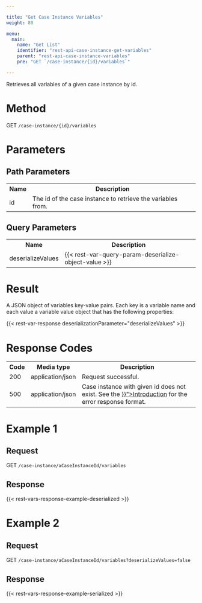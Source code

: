 ```yaml
---

title: "Get Case Instance Variables"
weight: 80

menu:
  main:
    name: "Get List"
    identifier: "rest-api-case-instance-get-variables"
    parent: "rest-api-case-instance-variables"
    pre: "GET `/case-instance/{id}/variables`"

---
```



Retrieves all variables of a given case instance by id.


# Method

GET `/case-instance/{id}/variables`


# Parameters

## Path Parameters

<table class="table table-striped">
  <tr>
    <th>Name</th>
    <th>Description</th>
  </tr>
  <tr>
    <td>id</td>
    <td>The id of the case instance to retrieve the variables from.</td>
  </tr>
</table>

## Query Parameters

<table class="table table-striped">
  <tr>
    <th>Name</th>
    <th>Description</th>
  </tr>
  <tr>
    <td>deserializeValues</td>
    <td>
      {{< rest-var-query-param-deserialize-object-value >}}
    </td>
  </tr>
</table>


# Result

A JSON object of variables key-value pairs.
Each key is a variable name and each value a variable value object that has the following properties:

{{< rest-var-response deserializationParameter="deserializeValues" >}}


# Response Codes

<table class="table table-striped">
  <tr>
    <th>Code</th>
    <th>Media type</th>
    <th>Description</th>
  </tr>
  <tr>
    <td>200</td>
    <td>application/json</td>
    <td>Request successful.</td>
  </tr>
  <tr>
    <td>500</td>
    <td>application/json</td>
    <td>Case instance with given id does not exist. See the <a href="{{< relref "reference/rest/overview/index.md#error-handling" >}}">Introduction</a> for the error response format.</td>
  </tr>
</table>


# Example 1

## Request

GET `/case-instance/aCaseInstanceId/variables`

## Response

{{< rest-vars-response-example-deserialized >}}


# Example 2


## Request

GET `/case-instance/aCaseInstanceId/variables?deserializeValues=false`

## Response

{{< rest-vars-response-example-serialized >}}
